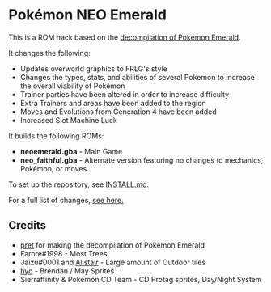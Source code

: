 # Pokémon NEO Emerald

This is a ROM hack based on the [decompilation of Pokémon Emerald](https://github.com/pret/pokeemerald).

It changes the following:
* Updates overworld graphics to FRLG's style
* Changes the types, stats, and abilities of several Pokemon to increase the overall viability of Pokémon
* Trainer parties have been altered in order to increase difficulty
* Extra Trainers and areas have been added to the region
* Moves and Evolutions from Generation 4 have been added
* Increased Slot Machine Luck

It builds the following ROMs:

* **neoemerald.gba** - Main Game
* **neo_faithful.gba** - Alternate version featuring no changes to mechanics, Pokémon, or moves.

To set up the repository, see [INSTALL.md](INSTALL.md).

For a full list of changes, [see here.](https://docs.google.com/document/d/1qqt4N7G2ah9_1XpupQvUF3kBTd5gA95F_sD-dUAHjtg/edit?usp=sharing)

## Credits

* [pret](https://github.com/pret) for making the decompilation of Pokémon Emerald
* Farore#1998 - Most Trees
* Jaizu#0001 and [Alistair](https://www.deviantart.com/thedeadheroalistair) - Large amount of Outdoor tiles
* [hyo](https://twitter.com/hyo_oppa) - Brendan / May Sprites
* Sierraffinity & Pokemon CD Team - CD Protag sprites, Day/Night System

